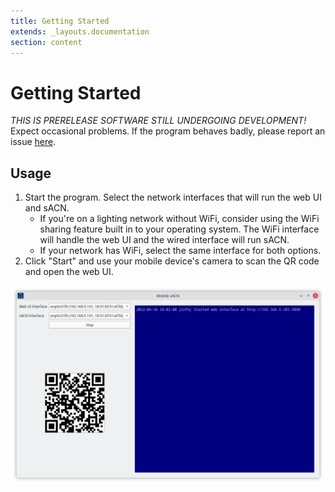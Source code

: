 ```yaml
---
title: Getting Started
extends: _layouts.documentation
section: content
---
```


# Getting Started

*THIS IS PRERELEASE SOFTWARE STILL UNDERGOING DEVELOPMENT!*  Expect occasional problems. If the program behaves badly,
please report an issue [here](https://github.com/danielskeenan/mobile_sacn/issues).

## Usage

1. Start the program. Select the network interfaces that will run the web UI
   and sACN.
    - If you're on a lighting network without WiFi, consider using the WiFi
      sharing feature built in to your operating system. The WiFi interface will
      handle the web UI and the wired interface will run sACN.
    - If your network has WiFi, select the same interface for both options.
2. Click "Start" and use your mobile device's camera to scan the QR code and
   open the web UI.

![Screenshot showing selected interfaces and QR code](/assets/img/screenshots/base_started.png)
